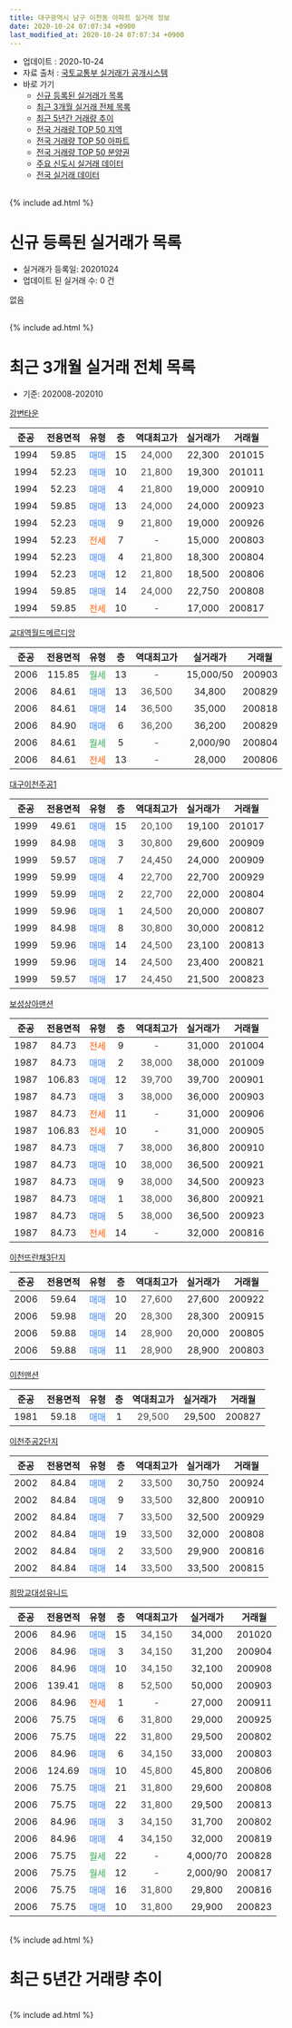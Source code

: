 ```yaml
---
title: 대구광역시 남구 이천동 아파트 실거래 정보
date: 2020-10-24 07:07:34 +0900
last_modified_at: 2020-10-24 07:07:34 +0900
---
```


* 업데이트 : 2020-10-24
* 자료 출처 : [국토교통부 실거래가 공개시스템](http://rt.molit.go.kr)
* 바로 가기
    * [신규 등록된 실거래가 목록](#신규-등록된-실거래가-목록)
    * [최근 3개월 실거래 전체 목록](#최근-3개월-실거래-전체-목록)
    * [최근 5년간 거래량 추이](#최근-5년간-거래량-추이)
    * [전국 거래량 TOP 50 지역](https://inasie.github.io/apt-trade-info/최근-3개월-전국에서-가장-거래가-많이-발생한-지역)
    * [전국 거래량 TOP 50 아파트](https://inasie.github.io/apt-trade-info/최근-3개월-전국에서-가장-거래가-많이-발생한-아파트)
    * [전국 거래량 TOP 50 분양권](https://inasie.github.io/apt-trade-info/최근-3개월-전국에서-가장-거래가-많이-발생한-분양권)
    * [주요 신도시 실거래 데이터](https://inasie.github.io/apt-trade-info/주요-신도시)
    * [전국 실거래 데이터](https://inasie.github.io/apt-trade-info/전국)
<br>
{% include ad.html %}
<br>

# 신규 등록된 실거래가 목록
* 실거래가 등록일: 20201024
* 업데이트 된 실거래 수: 0 건

없음

<br>
{% include ad.html %}
<br>

# 최근 3개월 실거래 전체 목록
* 기준: 202008-202010


[강변타운](https://search.naver.com/search.naver?query=%EB%8C%80%EA%B5%AC%EA%B4%91%EC%97%AD%EC%8B%9C+%EB%82%A8%EA%B5%AC+%EC%9D%B4%EC%B2%9C%EB%8F%99+%EA%B0%95%EB%B3%80%ED%83%80%EC%9A%B4)

|준공|전용면적|유형|층|역대최고가|실거래가|거래월|
|:---:|:---:|:---:|:---:|:---:|:---:|:---:|
|1994|59.85|<span style="color:#4285f3">매매</span>|15|<span style="color:#444444">24,000</span>|22,300|201015|
|1994|52.23|<span style="color:#4285f3">매매</span>|10|<span style="color:#444444">21,800</span>|19,300|201011|
|1994|52.23|<span style="color:#4285f3">매매</span>|4|<span style="color:#444444">21,800</span>|19,000|200910|
|1994|59.85|<span style="color:#4285f3">매매</span>|13|<span style="color:#444444">24,000</span>|24,000|200923|
|1994|52.23|<span style="color:#4285f3">매매</span>|9|<span style="color:#444444">21,800</span>|19,000|200926|
|1994|52.23|<span style="color:#ff5a00">전세</span>|7|<span style="color:#444444">-</span>|15,000|200803|
|1994|52.23|<span style="color:#4285f3">매매</span>|4|<span style="color:#444444">21,800</span>|18,300|200804|
|1994|52.23|<span style="color:#4285f3">매매</span>|12|<span style="color:#444444">21,800</span>|18,500|200806|
|1994|59.85|<span style="color:#4285f3">매매</span>|14|<span style="color:#444444">24,000</span>|22,750|200808|
|1994|59.85|<span style="color:#ff5a00">전세</span>|10|<span style="color:#444444">-</span>|17,000|200817|

[교대역월드메르디앙](https://search.naver.com/search.naver?query=%EB%8C%80%EA%B5%AC%EA%B4%91%EC%97%AD%EC%8B%9C+%EB%82%A8%EA%B5%AC+%EC%9D%B4%EC%B2%9C%EB%8F%99+%EA%B5%90%EB%8C%80%EC%97%AD%EC%9B%94%EB%93%9C%EB%A9%94%EB%A5%B4%EB%94%94%EC%95%99)

|준공|전용면적|유형|층|역대최고가|실거래가|거래월|
|:---:|:---:|:---:|:---:|:---:|:---:|:---:|
|2006|115.85|<span style="color:#34a853">월세</span>|13|<span style="color:#444444">-</span>|15,000/50|200903|
|2006|84.61|<span style="color:#4285f3">매매</span>|13|<span style="color:#444444">36,500</span>|34,800|200829|
|2006|84.61|<span style="color:#4285f3">매매</span>|14|<span style="color:#444444">36,500</span>|35,000|200818|
|2006|84.90|<span style="color:#4285f3">매매</span>|6|<span style="color:#444444">36,200</span>|36,200|200829|
|2006|84.61|<span style="color:#34a853">월세</span>|5|<span style="color:#444444">-</span>|2,000/90|200804|
|2006|84.61|<span style="color:#ff5a00">전세</span>|13|<span style="color:#444444">-</span>|28,000|200806|

[대구이천주공1](https://search.naver.com/search.naver?query=%EB%8C%80%EA%B5%AC%EA%B4%91%EC%97%AD%EC%8B%9C+%EB%82%A8%EA%B5%AC+%EC%9D%B4%EC%B2%9C%EB%8F%99+%EB%8C%80%EA%B5%AC%EC%9D%B4%EC%B2%9C%EC%A3%BC%EA%B3%B51)

|준공|전용면적|유형|층|역대최고가|실거래가|거래월|
|:---:|:---:|:---:|:---:|:---:|:---:|:---:|
|1999|49.61|<span style="color:#4285f3">매매</span>|15|<span style="color:#444444">20,100</span>|19,100|201017|
|1999|84.98|<span style="color:#4285f3">매매</span>|3|<span style="color:#444444">30,800</span>|29,600|200909|
|1999|59.57|<span style="color:#4285f3">매매</span>|7|<span style="color:#444444">24,450</span>|24,000|200909|
|1999|59.99|<span style="color:#4285f3">매매</span>|4|<span style="color:#444444">22,700</span>|22,700|200929|
|1999|59.99|<span style="color:#4285f3">매매</span>|2|<span style="color:#444444">22,700</span>|22,000|200804|
|1999|59.96|<span style="color:#4285f3">매매</span>|1|<span style="color:#444444">24,500</span>|20,000|200807|
|1999|84.98|<span style="color:#4285f3">매매</span>|8|<span style="color:#444444">30,800</span>|30,000|200812|
|1999|59.96|<span style="color:#4285f3">매매</span>|14|<span style="color:#444444">24,500</span>|23,100|200813|
|1999|59.96|<span style="color:#4285f3">매매</span>|14|<span style="color:#444444">24,500</span>|23,400|200821|
|1999|59.57|<span style="color:#4285f3">매매</span>|17|<span style="color:#444444">24,450</span>|21,500|200823|

[보성상아맨션](https://search.naver.com/search.naver?query=%EB%8C%80%EA%B5%AC%EA%B4%91%EC%97%AD%EC%8B%9C+%EB%82%A8%EA%B5%AC+%EC%9D%B4%EC%B2%9C%EB%8F%99+%EB%B3%B4%EC%84%B1%EC%83%81%EC%95%84%EB%A7%A8%EC%85%98)

|준공|전용면적|유형|층|역대최고가|실거래가|거래월|
|:---:|:---:|:---:|:---:|:---:|:---:|:---:|
|1987|84.73|<span style="color:#ff5a00">전세</span>|9|<span style="color:#444444">-</span>|31,000|201004|
|1987|84.73|<span style="color:#4285f3">매매</span>|2|<span style="color:#444444">38,000</span>|38,000|201009|
|1987|106.83|<span style="color:#4285f3">매매</span>|12|<span style="color:#444444">39,700</span>|39,700|200901|
|1987|84.73|<span style="color:#4285f3">매매</span>|3|<span style="color:#444444">38,000</span>|36,000|200903|
|1987|84.73|<span style="color:#ff5a00">전세</span>|11|<span style="color:#444444">-</span>|31,000|200906|
|1987|106.83|<span style="color:#ff5a00">전세</span>|10|<span style="color:#444444">-</span>|31,000|200905|
|1987|84.73|<span style="color:#4285f3">매매</span>|7|<span style="color:#444444">38,000</span>|36,800|200910|
|1987|84.73|<span style="color:#4285f3">매매</span>|10|<span style="color:#444444">38,000</span>|36,500|200921|
|1987|84.73|<span style="color:#4285f3">매매</span>|9|<span style="color:#444444">38,000</span>|34,500|200923|
|1987|84.73|<span style="color:#4285f3">매매</span>|1|<span style="color:#444444">38,000</span>|36,800|200921|
|1987|84.73|<span style="color:#4285f3">매매</span>|5|<span style="color:#444444">38,000</span>|36,500|200923|
|1987|84.73|<span style="color:#ff5a00">전세</span>|14|<span style="color:#444444">-</span>|32,000|200816|

[이천뜨란채3단지](https://search.naver.com/search.naver?query=%EB%8C%80%EA%B5%AC%EA%B4%91%EC%97%AD%EC%8B%9C+%EB%82%A8%EA%B5%AC+%EC%9D%B4%EC%B2%9C%EB%8F%99+%EC%9D%B4%EC%B2%9C%EB%9C%A8%EB%9E%80%EC%B1%843%EB%8B%A8%EC%A7%80)

|준공|전용면적|유형|층|역대최고가|실거래가|거래월|
|:---:|:---:|:---:|:---:|:---:|:---:|:---:|
|2006|59.64|<span style="color:#4285f3">매매</span>|10|<span style="color:#444444">27,600</span>|27,600|200922|
|2006|59.98|<span style="color:#4285f3">매매</span>|20|<span style="color:#444444">28,300</span>|28,300|200915|
|2006|59.88|<span style="color:#4285f3">매매</span>|14|<span style="color:#444444">28,900</span>|20,000|200805|
|2006|59.88|<span style="color:#4285f3">매매</span>|11|<span style="color:#444444">28,900</span>|28,900|200803|


<script async src="//pagead2.googlesyndication.com/pagead/js/adsbygoogle.js"></script>
<!-- 기본 -->
<ins class="adsbygoogle"
     style="display:block"
     data-ad-client="ca-pub-2446590836940007"
     data-ad-slot="1659523306"
     data-ad-format="auto"
     data-full-width-responsive="true"></ins>
<script>
(adsbygoogle = window.adsbygoogle || []).push({});
</script>


[이천맨션](https://search.naver.com/search.naver?query=%EB%8C%80%EA%B5%AC%EA%B4%91%EC%97%AD%EC%8B%9C+%EB%82%A8%EA%B5%AC+%EC%9D%B4%EC%B2%9C%EB%8F%99+%EC%9D%B4%EC%B2%9C%EB%A7%A8%EC%85%98)

|준공|전용면적|유형|층|역대최고가|실거래가|거래월|
|:---:|:---:|:---:|:---:|:---:|:---:|:---:|
|1981|59.18|<span style="color:#4285f3">매매</span>|1|<span style="color:#444444">29,500</span>|29,500|200827|

[이천주공2단지](https://search.naver.com/search.naver?query=%EB%8C%80%EA%B5%AC%EA%B4%91%EC%97%AD%EC%8B%9C+%EB%82%A8%EA%B5%AC+%EC%9D%B4%EC%B2%9C%EB%8F%99+%EC%9D%B4%EC%B2%9C%EC%A3%BC%EA%B3%B52%EB%8B%A8%EC%A7%80)

|준공|전용면적|유형|층|역대최고가|실거래가|거래월|
|:---:|:---:|:---:|:---:|:---:|:---:|:---:|
|2002|84.84|<span style="color:#4285f3">매매</span>|2|<span style="color:#444444">33,500</span>|30,750|200924|
|2002|84.84|<span style="color:#4285f3">매매</span>|9|<span style="color:#444444">33,500</span>|32,800|200910|
|2002|84.84|<span style="color:#4285f3">매매</span>|7|<span style="color:#444444">33,500</span>|32,500|200929|
|2002|84.84|<span style="color:#4285f3">매매</span>|19|<span style="color:#444444">33,500</span>|32,000|200808|
|2002|84.84|<span style="color:#4285f3">매매</span>|2|<span style="color:#444444">33,500</span>|29,900|200816|
|2002|84.84|<span style="color:#4285f3">매매</span>|14|<span style="color:#444444">33,500</span>|33,500|200815|

[희망교대성유니드](https://search.naver.com/search.naver?query=%EB%8C%80%EA%B5%AC%EA%B4%91%EC%97%AD%EC%8B%9C+%EB%82%A8%EA%B5%AC+%EC%9D%B4%EC%B2%9C%EB%8F%99+%ED%9D%AC%EB%A7%9D%EA%B5%90%EB%8C%80%EC%84%B1%EC%9C%A0%EB%8B%88%EB%93%9C)

|준공|전용면적|유형|층|역대최고가|실거래가|거래월|
|:---:|:---:|:---:|:---:|:---:|:---:|:---:|
|2006|84.96|<span style="color:#4285f3">매매</span>|15|<span style="color:#444444">34,150</span>|34,000|201020|
|2006|84.96|<span style="color:#4285f3">매매</span>|3|<span style="color:#444444">34,150</span>|31,200|200904|
|2006|84.96|<span style="color:#4285f3">매매</span>|10|<span style="color:#444444">34,150</span>|32,100|200908|
|2006|139.41|<span style="color:#4285f3">매매</span>|8|<span style="color:#444444">52,500</span>|50,000|200903|
|2006|84.96|<span style="color:#ff5a00">전세</span>|1|<span style="color:#444444">-</span>|27,000|200911|
|2006|75.75|<span style="color:#4285f3">매매</span>|6|<span style="color:#444444">31,800</span>|29,000|200925|
|2006|75.75|<span style="color:#4285f3">매매</span>|22|<span style="color:#444444">31,800</span>|29,500|200802|
|2006|84.96|<span style="color:#4285f3">매매</span>|6|<span style="color:#444444">34,150</span>|33,000|200803|
|2006|124.69|<span style="color:#4285f3">매매</span>|10|<span style="color:#444444">45,800</span>|45,800|200806|
|2006|75.75|<span style="color:#4285f3">매매</span>|21|<span style="color:#444444">31,800</span>|29,600|200808|
|2006|75.75|<span style="color:#4285f3">매매</span>|22|<span style="color:#444444">31,800</span>|29,500|200813|
|2006|84.96|<span style="color:#4285f3">매매</span>|3|<span style="color:#444444">34,150</span>|31,700|200802|
|2006|84.96|<span style="color:#4285f3">매매</span>|4|<span style="color:#444444">34,150</span>|32,000|200819|
|2006|75.75|<span style="color:#34a853">월세</span>|22|<span style="color:#444444">-</span>|4,000/70|200828|
|2006|75.75|<span style="color:#34a853">월세</span>|12|<span style="color:#444444">-</span>|2,000/90|200817|
|2006|75.75|<span style="color:#4285f3">매매</span>|16|<span style="color:#444444">31,800</span>|29,800|200816|
|2006|75.75|<span style="color:#4285f3">매매</span>|10|<span style="color:#444444">31,800</span>|29,900|200823|


<br>
{% include ad.html %}
<br>

# 최근 5년간 거래량 추이


<div style="width:100%;">
    <canvas id="deal_progress" height="200"></canvas>
</div>

<script>
new Chart(document.getElementById("deal_progress"), {
    type: 'line',
    data: {
        labels: ['201510','201511','201512','201601','201602','201603','201604','201605','201606','201607','201608','201609','201610','201611','201612','201701','201702','201703','201704','201705','201706','201707','201708','201709','201710','201711','201712','201801','201802','201803','201804','201805','201806','201807','201808','201809','201810','201811','201812','201901','201902','201903','201904','201905','201906','201907','201908','201909','201910','201911','201912','202001','202002','202003','202004','202005','202006','202007','202008','202009','202010'],
        datasets: [{
            label: '매매',
            pointRadius: 1,
            data: [22, 13, 11, 7, 19, 13, 9, 8, 11, 14, 8, 17, 24, 25, 10, 6, 14, 20, 10, 12, 16, 24, 35, 23, 17, 22, 15, 13, 13, 35, 19, 18, 10, 11, 17, 14, 29, 21, 13, 15, 12, 22, 19, 28, 17, 19, 13, 20, 20, 30, 21, 21, 15, 4, 18, 14, 20, 32, 27, 22, 5],
            borderColor: "rgba(255, 201, 14, 1)",
            backgroundColor: "rgba(255, 201, 14, 0.5)",
            fill: false,
            lineTension: 0
        },{
            label: '전월세',
            pointRadius: 1,
            data: [9, 11, 10, 9, 9, 9, 10, 6, 5, 9, 3, 4, 10, 7, 6, 14, 6, 13, 7, 6, 6, 7, 5, 7, 9, 5, 8, 7, 8, 5, 6, 6, 6, 5, 8, 7, 8, 5, 7, 9, 6, 11, 8, 5, 12, 3, 3, 9, 3, 7, 11, 4, 5, 10, 6, 6, 11, 7, 7, 4, 1],
            borderColor: "rgba(0, 141, 185, 1)",
            backgroundColor: "rgba(0, 141, 185, 0.5)",
            fill: false,
            lineTension: 0
        }
        ]
    },
    options: {
        responsive: true,
        title: {
            display: false
        },
        tooltips: {
            mode: 'index',
            intersect: false
        },
        hover: {
            mode: 'nearest',
            intersect: true
        },
        scales: {
            xAxes: [{
                display: true,
                scaleLabel: {
                    display: true,
                    labelString: '년/월'
                }
            }],
            yAxes: [{
                display: true,
                ticks: {
                    suggestedMin: 0,
                },
                scaleLabel: {
                    display: true,
                    labelString: '실거래 수'
                }
            }]
        }
    }
});

</script>


<br>
{% include ad.html %}
<br>

